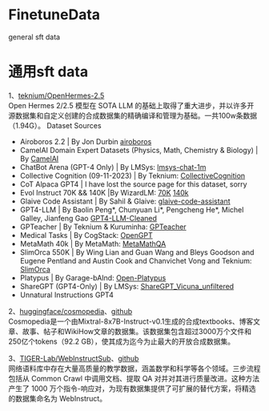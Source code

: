 # FinetuneData
general sft data

# 通用sft data
1、[teknium/OpenHermes-2.5](https://huggingface.co/datasets/teknium/OpenHermes-2.5)  
Open Hermes 2/2.5 模型在 SOTA LLM 的基础上取得了重大进步，并以许多开源数据集和自定义创建的合成数据集的精确编译和管理为基础。一共100w条数据（1.94G）。
Dataset Sources

- Airoboros 2.2 | By Jon Durbin [airoboros](https://huggingface.co/datasets/jondurbin/airoboros-2.2)
- CamelAI Domain Expert Datasets (Physics, Math, Chemistry & Biology) | By [CamelAI](https://huggingface.co/camel-ai)
- ChatBot Arena (GPT-4 Only) | By LMSys: [lmsys-chat-1m](https://huggingface.co/datasets/lmsys/lmsys-chat-1m)
- Collective Cognition (09-11-2023) | By Teknium: [CollectiveCognition](https://huggingface.co/datasets/CollectiveCognition/chats-data-2023-09-22)
- CoT Alpaca GPT4 | I have lost the source page for this dataset, sorry
- Evol Instruct 70K && 140K |By WizardLM: [70K](https://huggingface.co/datasets/WizardLM/WizardLM_evol_instruct_70k) [140k](https://huggingface.co/datasets/WizardLM/WizardLM_evol_instruct_V2_196k)
- Glaive Code Assistant | By Sahil & Glaive: [glaive-code-assistant](https://huggingface.co/datasets/glaiveai/glaive-code-assistant)
- GPT4-LLM | By Baolin Peng*, Chunyuan Li*, Pengcheng He*, Michel Galley, Jianfeng Gao [GPT4-LLM-Cleaned](https://huggingface.co/datasets/teknium/GPT4-LLM-Cleaned)
- GPTeacher | By Teknium & Kuruminha: [GPTeacher](https://github.com/teknium1/GPTeacher)
- Medical Tasks | By CogStack: [OpenGPT](https://github.com/CogStack/OpenGPT)
- MetaMath 40k | By MetaMath: [MetaMathQA](https://huggingface.co/datasets/meta-math/MetaMathQA)
- SlimOrca 550K | By Wing Lian and Guan Wang and Bleys Goodson and Eugene Pentland and Austin Cook and Chanvichet Vong and Teknium: [SlimOrca](https://huggingface.co/datasets/Open-Orca/SlimOrca)
- Platypus | By Garage-bAInd: [Open-Platypus](https://huggingface.co/datasets/garage-bAInd/Open-Platypus)
- ShareGPT (GPT4-Only) | By LMSys: [ShareGPT_Vicuna_unfiltered](https://huggingface.co/datasets/anon8231489123/ShareGPT_Vicuna_unfiltered)
- Unnatural Instructions GPT4

2、[huggingface/cosmopedia](https://huggingface.co/datasets/HuggingFaceTB/cosmopedia)、[github](https://github.com/huggingface/cosmopedia)  
Cosmopedia是一个由Mixtral-8x7B-Instruct-v0.1生成的合成textbooks、博客文章、故事、帖子和WikiHow文章的数据集。该数据集包含超过3000万个文件和250亿个tokens（92.2 GB），使其成为迄今为止最大的开放合成数据集。

3、[TIGER-Lab/WebInstructSub](https://huggingface.co/datasets/TIGER-Lab/WebInstructSub)、[github](https://tiger-ai-lab.github.io/MAmmoTH2/)  
网络语料库中存在大量高质量的教学数据，涵盖数学和科学等各个领域。三步流程包括从 Common Crawl 中调用文档、提取 QA 对并对其进行质量改进。这种方法产生了 1000 万个指令-响应对，为现有数据集提供了可扩展的替代方案，将精选的数据集命名为 WebInstruct。


